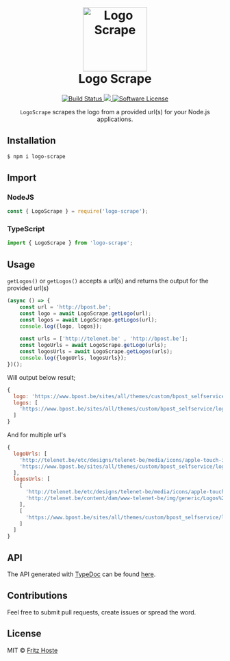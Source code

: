 <h1 align="center">
    <img height="150" src="http://fr1tz.be/scraper.svg" alt="Logo Scrape" />
    <br> Logo Scrape
</h1>
<p align="center">
  <a href="https://travis-ci.org/FritzH321/logo-scrape">
		<img src="https://img.shields.io/travis/FritzH321/logo-scrape/master.svg?style=flat-square" alt="Build Status">
	</a>
  <a href="https://www.npmjs.com/package/logo-scrape">
    <img src="https://img.shields.io/npm/v/logo-scrape.svg?style=flat-square" />
  </a>
	<a href="https://github.com/FritzH321/logo-scrape">
		<img src="https://img.shields.io/badge/license-MIT-brightgreen.svg?style=flat-square" alt="Software License">
	</a>
</p>

<p align="center"><code>LogoScrape</code> scrapes the logo from a provided url(s) for your Node.js applications.</p>

## Installation
```bash
$ npm i logo-scrape
```
## Import
### NodeJS
```js
const { LogoScrape } = require('logo-scrape');
```

### TypeScript
```ts
import { LogoScrape } from 'logo-scrape';
```
## Usage
 `getLogos()` or `getLogos()` accepts a url(s) and returns the output for the provided url(s)
 
```js
(async () => {
    const url = 'http://bpost.be';
    const logo = await LogoScrape.getLogo(url);
    const logos = await LogoScrape.getLogos(url);
    console.log({logo, logos});
    
    const urls = ['http://telenet.be' , 'http://bpost.be'];
    const logoUrls = await LogoScrape.getLogo(urls);
    const logosUrls = await LogoScrape.getLogos(urls);
    console.log({logoUrls, logosUrls});
})();
```



Will output below result;

```js
{
  logo: 'https://www.bpost.be/sites/all/themes/custom/bpost_selfservice/logo.png',
  logos: [
    'https://www.bpost.be/sites/all/themes/custom/bpost_selfservice/logo.png'
  ]
}
```

And for multiple url's

```js
{
  logoUrls: [
    'http://telenet.be/etc/designs/telenet-be/media/icons/apple-touch-icon.png',
    'https://www.bpost.be/sites/all/themes/custom/bpost_selfservice/logo.png'
  ],
  logosUrls: [
    [
      'http://telenet.be/etc/designs/telenet-be/media/icons/apple-touch-icon.png',
      'http://telenet.be/content/dam/www-telenet-be/img/generic/Logos%20&%20Trademarks%20for%20content/ogimage/telenet_headerlogo.svg'
    ],
    [
      'https://www.bpost.be/sites/all/themes/custom/bpost_selfservice/logo.png'
    ]
  ]
}
```


## API
The API generated with [TypeDoc](http://typedoc.org/) can be found [here](https://fritzh321.github.io/logo-scrape/).

## Contributions

Feel free to submit pull requests, create issues or spread the word.

## License

MIT &copy; [Fritz Hoste](https://twitter.com/fritz_hoste)
